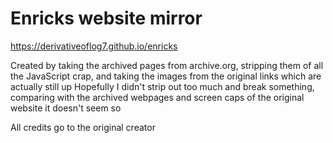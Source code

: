 # Enricks website mirror

https://derivativeoflog7.github.io/enricks

Created by taking the archived pages from archive.org, stripping them of all the JavaScript crap, and taking the images from the original links which are actually still up 
Hopefully I didn't strip out too much and break something, comparing with the archived webpages and screen caps of the original website it doesn't seem so

All credits go to the original creator  